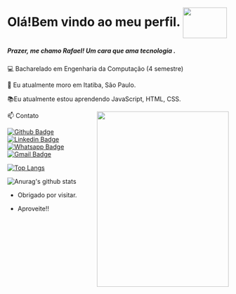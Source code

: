  
  # Olá!Bem vindo ao meu perfil.  <img align="center" width="100" height="70" src="https://media3.giphy.com/media/d8d7kW0JUCUDwHpDsk/200w.webp?cid=ecf05e47nztdy9xhkont61aykwkzrh39zjysolffh8whwbep&rid=200w.webp" > 
  
 
 ##### Prazer, me chamo Rafael! Um cara que ama tecnologia .
 
💻  Bacharelado em Engenharia da Computação (4 semestre)

📍 Eu atualmente moro em Itatiba, São Paulo. 

📚Eu atualmente estou aprendendo JavaScript, HTML, CSS.




<img align="right" width="300" height="400" src="https://media3.giphy.com/media/IeRdg7gLkfK1ly2mFU/giphy.gif?cid=ecf05e47iwb8b3cv4u0n9x3pejnnwj0gtnm5qj0o5po1wzsi&rid=giphy.gif">
 
 
 📫 Contato
 
[![Github Badge](https://img.shields.io/badge/-Github-000?style=flat-square&logo=Github&logoColor=white&link=https://github.com/Rafael-Yokoyama)](https://github.com/Rafael-Yokoyama)
[![Linkedin Badge](https://img.shields.io/badge/-LinkedIn-blue?style=flat-square&logo=Linkedin&logoColor=white&link=https://www.linkedin.com/in/rafael-yokoyama/)](https://www.linkedin.com/in/rafael-yokoyama/)
[![Whatsapp Badge](https://img.shields.io/badge/-Whatsapp-4CA143?style=flat-square&labelColor=4CA143&logo=whatsapp&logoColor=white&link=https://api.whatsapp.com/send?phone=5511984720604 )](https://api.whatsapp.com/send?phone=5511984720604)
[![Gmail Badge](https://img.shields.io/badge/-Gmail-c14438?style=flat-square&logo=Gmail&logoColor=white&link=mailto:rafaelgava921@gmail.com)](mailto:rafaelgava921@gmail.com)
 
 [![Top Langs](https://github-readme-stats.vercel.app/api/top-langs/?username=Rafael-Yokoyama&layout=compact)](https://github.com/Rafael-Yokoyama)
 
 ![Anurag's github stats](https://github-readme-stats.vercel.app/api?username=Rafael-Yokoyama&show_icons=true&theme=merko)
 
- Obrigado por visitar. 
 
- Aproveite!! 
